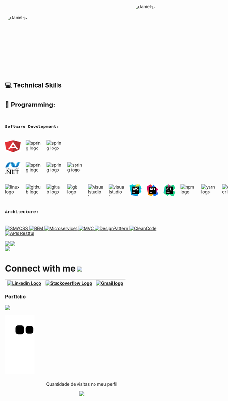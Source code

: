 <header id="l-header"  style="display:flex;justify-content:space-between;align-items:center">
<img align="center" alt="Daniel-pic" height="80" style="border-radius:50px;" src="https://cdn.discordapp.com/attachments/892047192632725524/912858934480621568/ASS_-_Lobinho_..png?width=200&height=**200**">

<img align="right" alt="Daniel-pic" height="150" style="border-radius:50px;" src="https://octocat-generator-assets.githubusercontent.com/my-octocat-1632780907576.png">
</header>

<br>

<main id="l-main">
<section id="l-skills">

# 💻 Technical Skills

## 💬 Programming: <br/></br>

### `Software Development:` </br></br>

<section id="l-section">
      <div id="frontend" style="display:flex; justify-content:left; align-items:center;gap:1rem">
            <img src="./assets/angular-icon-1.svg"  height="40" width="52" alt="angularjs logo" />
            <img src="https://cdn.jsdelivr.net/gh/devicons/devicon/icons/javascript/javascript-original.svg" height="40" width="52" alt="spring logo"/>
            <img src="https://cdn.jsdelivr.net/gh/devicons/devicon/icons/typescript/typescript-original.svg" height="40" width="52" alt="spring logo"/>
      </div>
      <div id="backend" style="display:flex; justify-content:left; align-items:center;gap:1rem;margin-top:2rem">
            <img src="./assets/dotnet.svg" height="40" width="52" alt="spring logo"/>
            <img src="https://cdn.jsdelivr.net/gh/devicons/devicon/icons/c/c-original.svg" height="40" width="52" alt="spring logo"/>
            <img src="https://cdn.jsdelivr.net/gh/devicons/devicon/icons/cplusplus/cplusplus-original.svg" height="40" width="52" alt="spring logo"/>
            <img src="https://cdn.jsdelivr.net/gh/devicons/devicon/icons/csharp/csharp-original.svg" height="40" width="52" alt="spring logo"/>
       </div>
      <div id="tools" style="display:flex; justify-content:left; align-items:center;gap:1rem;margin-top:2rem">
            <img src="https://cdn.jsdelivr.net/gh/devicons/devicon/icons/ubuntu/ubuntu-plain.svg" height="40" width="52" alt="linux logo" />
            <img src="https://cdn.jsdelivr.net/gh/devicons/devicon/icons/github/github-original.svg" height="40" width="52" alt="github logo"  />
            <img src="https://cdn.jsdelivr.net/gh/devicons/devicon/icons/gitlab/gitlab-original.svg" height="40" width="52" alt="gitlab logo"  />
            <img src="https://cdn.jsdelivr.net/gh/devicons/devicon/icons/git/git-original.svg" height="40" width="52" alt="git logo"  />
            <img src="https://cdn.jsdelivr.net/gh/devicons/devicon/icons/visualstudio/visualstudio-plain.svg" height="40" width="52" alt="visualstudio logo"  />
            <img src="https://cdn.jsdelivr.net/gh/devicons/devicon/icons/vscode/vscode-original.svg" height="40" width="52" alt="visualstudio logo"/>
            <img src="./assets/webstorm-icon.svg" height="40" width="52" alt="visualstudio logo"/>
            <img src="./assets/rider-icon.svg" height="40" width="52" alt="visualstudio logo"/>
            <img src="./assets/clion.png" height="40" width="40" alt="visualstudio logo"/>
            <img src="https://cdn.jsdelivr.net/gh/devicons/devicon/icons/npm/npm-original-wordmark.svg" height="40" width="52" alt="npm logo" />
            <img src="https://cdn.jsdelivr.net/gh/devicons/devicon/icons/yarn/yarn-original.svg" height="40" width="52" alt="yarn logo" />
            <img src="https://icongr.am/devicon/docker-original.svg?size=128&color=currentColor" height="40" width="52" alt="docker logo"/>
      </div>
</section>

</br>

### `Architecture:` <br/><br/>

<div align="left">
<a href="#">
      <img alt="SMACSS" src="https://img.shields.io/badge/SMACSS-gray.svg?style=for-the-badge" />
</a>
	<a href="#">
      <img alt="BEM" src="https://img.shields.io/badge/BEM-gray.svg?style=for-the-badge" />
</a>
<a href="#">
      <img alt="Microservices" src="https://img.shields.io/badge/Microservices-gray.svg?style=for-the-badge" />
</a>
<a href="#">
      <img alt="MVC" src="https://img.shields.io/badge/MVC-gray.svg?style=for-the-badge" />
</a>
<a href="#">
      <img alt="DesignPattern" src="https://img.shields.io/badge/DesignPattern-gray.svg?style=for-the-badge" />
</a>
<a href="#">
      <img alt="CleanCode" src="https://img.shields.io/badge/CleanCode-gray.svg?style=for-the-badge" />
</a>
<a href="#">
      <img alt="APIs Restful" src="https://img.shields.io/badge/APIs%20Restful-gray.svg?style=for-the-badge" />
</a>
</div>
<br/>

</section>
</main>

<div style="display:flex" align="left">
    <img src="https://github-readme-stats.vercel.app/api?username=danieldantasdev&show_icons=true&theme=midnight-purple&include_all_commits=true&count_private=true"/>
    <img src="https://github-readme-streak-stats.herokuapp.com/?user=danieldantasdev&theme=midnight-purple"/>
</div>

<div style="display:flex" align="left">
     <img src="https://github-readme-stats.vercel.app/api/top-langs/?username=danieldantasdev&layout=compact&langs_count=7&theme=midnight-purple&hide=html"/>
</div>

# Connect with me <img src="https://github.com/TheDudeThatCode/TheDudeThatCode/blob/master/Assets/Handshake.gif" height="32px">

| [<img src="https://github.com/TheDudeThatCode/TheDudeThatCode/blob/master/Assets/Linkedin.svg" alt="Linkedin Logo" width="32">](https://www.linkedin.com/in/danieldantasdev/) | [<img src="https://cdn.svgporn.com/logos/stackoverflow-icon.svg" alt="Stackoverflow Logo" width="28">](https://stackoverflow.com/users/17020212/danieldantasdev) | [<img src="https://github.com/TheDudeThatCode/TheDudeThatCode/blob/master/Assets/Gmail.svg" alt="Gmail logo" height="32">](mailto:contatodanieldantasdev@gmail.com) |
| :----------------------------------------------------------------------------------------------------------------------------------------------------------------------: | :---------------------------------------------------------------------------------------------------------------------------------------------------------: | :------------------------------------------------------------------------------------------------------------------------------------------------------------: |

<!--[<img src="https://github.com/TheDudeThatCode/TheDudeThatCode/blob/master/Assets/Instagram.svg" alt="instagram logo" width="32">](https://www.instagram.com/robotdeveloper/) |-->

### Portfólio

<div>
	<a href="https://lobinhodev.github.io/Portfolio-lobinhodev/" >
		<img width="150px" src="https://img.shields.io/badge/website-000000?style=for-the-badge&logo=About.me&logoColor=white">
	</a>
</div>

![Snake animation](https://github.com/danieldantasdev/lobinhodev/blob/output/github-contribution-grid-snake.svg)

###

<p align="center"> Quantidade  de visitas no meu perfil  </p>
<p align="center">   <img alingn="center" src="https://profile-counter.glitch.me/danieldantasdev/count.svg" />

</div>
